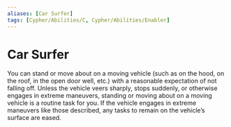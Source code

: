```yaml
---
aliases: [Car Surfer]
tags: [Cypher/Abilities/C, Cypher/Abilities/Enabler]
---
```


# Car Surfer

You can stand or move about on a moving vehicle (such as on the hood, on the roof, in the open door well, etc.) with a reasonable expectation of not falling off. Unless the vehicle veers sharply, stops suddenly, or otherwise engages in extreme maneuvers, standing or moving about on a moving vehicle is a routine task for you. If the vehicle engages in extreme maneuvers like those described, any tasks to remain on the vehicle’s surface are eased.
